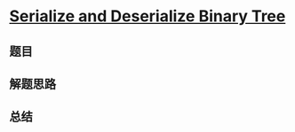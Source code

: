 # [Serialize and Deserialize Binary Tree](https://leetcode.com/problems/serialize-and-deserialize-binary-tree/)
## 题目


## 解题思路


## 总结


